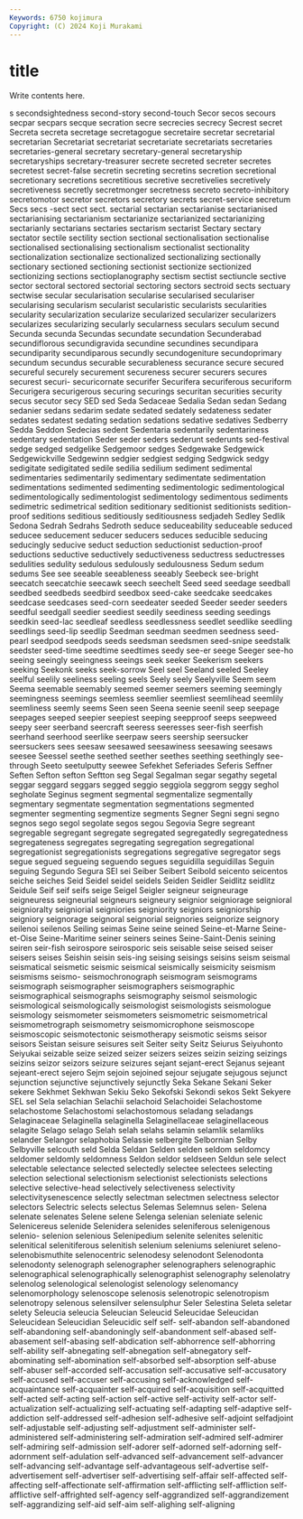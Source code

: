 ```yaml
---
Keywords: 6750 kojimura
Copyright: (C) 2024 Koji Murakami
---
```


# title

Write contents here.



s secondsightedness second-story
second-touch Secor secos secours secpar secpars secque secration secre secrecies
secrecy Secrest secret Secreta secreta secretage secretagogue secretaire secretar secretarial
secretarian Secretariat secretariat secretariate secretariats secretaries secretaries-general secretary secretary-general secretaryship
secretaryships secretary-treasurer secrete secreted secreter secretes secretest secret-false secretin secreting
secretins secretion secretional secretionary secretions secretitious secretive secretivelies secretively secretiveness
secretly secretmonger secretness secreto secreto-inhibitory secretomotor secretor secretors secretory secrets
secret-service secretum Secs secs -sect sect sect. sectarial sectarian sectarianise
sectarianised sectarianising sectarianism sectarianize sectarianized sectarianizing sectarianly sectarians sectaries sectarism
sectarist Sectary sectary sectator sectile sectility section sectional sectionalisation sectionalise
sectionalised sectionalising sectionalism sectionalist sectionality sectionalization sectionalize sectionalized sectionalizing sectionally
sectionary sectioned sectioning sectionist sectionize sectionized sectionizing sections sectioplanography sectism
sectist sectiuncle sective sector sectoral sectored sectorial sectoring sectors sectroid
sects sectuary sectwise secular secularisation secularise secularised seculariser secularising secularism
secularist secularistic secularists secularities secularity secularization secularize secularized secularizer secularizers
secularizes secularizing secularly secularness seculars seculum secund Secunda secunda Secundas
secundate secundation Secunderabad secundiflorous secundigravida secundine secundines secundipara secundiparity secundiparous
secundly secundogeniture secundoprimary secundum secundus securable securableness securance secure secured
secureful securely securement secureness securer securers secures securest securi- securicornate
securifer Securifera securiferous securiform Securigera securigerous securing securings securitan securities
security secus secutor secy SED sed Seda Sedaceae Sedalia Sedan
sedan Sedang sedanier sedans sedarim sedate sedated sedately sedateness sedater
sedates sedatest sedating sedation sedations sedative sedatives Sedberry Sedda Seddon
Sedecias sedent Sedentaria sedentarily sedentariness sedentary sedentation Seder seder seders
sederunt sederunts sed-festival sedge sedged sedgelike Sedgemoor sedges Sedgewake Sedgewick
Sedgewickville Sedgewinn sedgier sedgiest sedging Sedgwick sedgy sedigitate sedigitated sedile
sedilia sedilium sediment sedimental sedimentaries sedimentarily sedimentary sedimentate sedimentation sedimentations
sedimented sedimenting sedimentologic sedimentological sedimentologically sedimentologist sedimentology sedimentous sediments sedimetric
sedimetrical sedition seditionary seditionist seditionists sedition-proof seditions seditious seditiously seditiousness
sedjadeh Sedley Sedlik Sedona Sedrah Sedrahs Sedroth seduce seduceability seduceable
seduced seducee seducement seducer seducers seduces seducible seducing seducingly seducive
seduct seduction seductionist seduction-proof seductions seductive seductively seductiveness seductress seductresses
sedulities sedulity sedulous sedulously sedulousness Sedum sedum sedums See see
seeable seeableness seeably Seebeck see-bright seecatch seecatchie seecawk seech seechelt
Seed seed seedage seedball seedbed seedbeds seedbird seedbox seed-cake seedcake
seedcakes seedcase seedcases seed-corn seedeater seeded Seeder seeder seeders seedful
seedgall seedier seediest seedily seediness seeding seedings seedkin seed-lac seedleaf
seedless seedlessness seedlet seedlike seedling seedlings seed-lip seedlip Seedman seedman
seedmen seedness seed-pearl seedpod seedpods seeds seedsman seedsmen seed-snipe seedstalk
seedster seed-time seedtime seedtimes seedy see-er seege Seeger see-ho seeing
seeingly seeingness seeings seek seeker Seekerism seekers seeking Seekonk seeks
seek-sorrow Seel seel Seeland seeled Seeley seelful seelily seeliness seeling
seels Seely seely Seelyville Seem seem Seema seemable seemably seemed
seemer seemers seeming seemingly seemingness seemings seemless seemlier seemliest seemlihead
seemlily seemliness seemly seems Seen seen Seena seenie seenil seep
seepage seepages seeped seepier seepiest seeping seepproof seeps seepweed seepy
seer seerband seercraft seeress seeresses seer-fish seerfish seerhand seerhood seerlike
seerpaw seers seership seersucker seersuckers sees seesaw seesawed seesawiness seesawing
seesaws seesee Seessel seethe seethed seether seethes seething seethingly see-through
Seeto seetulputty seewee Sefekhet Seferiades Seferis Seffner Seften Sefton sefton
Seftton seg Segal Segalman segar segathy segetal seggar seggard seggars
segged seggio seggiola seggrom seggy seghol segholate Seginus segment segmental
segmentalize segmentally segmentary segmentate segmentation segmentations segmented segmenter segmenting segmentize
segments Segner Segni segni segno segnos sego segol segolate segos
segou Segovia Segre segreant segregable segregant segregate segregated segregatedly segregatedness
segregateness segregates segregating segregation segregational segregationist segregationists segregations segregative segregator
segs segue segued segueing seguendo segues seguidilla seguidillas Seguin seguing
Segundo Segura SEI sei Seiber Seibert Seibold seicento seicentos seiche
seiches Seid Seidel seidel seidels Seiden Seidler Seidlitz seidlitz Seidule
Seif seif seifs seige Seigel Seigler seigneur seigneurage seigneuress seigneurial
seigneurs seigneury seignior seigniorage seignioral seignioralty seigniorial seigniories seigniority seigniors
seigniorship seigniory seignorage seignoral seignorial seignories seignorize seignory seilenoi seilenos
Seiling seimas Seine seine seined Seine-et-Marne Seine-et-Oise Seine-Maritime seiner seiners
seines Seine-Saint-Denis seining seiren seir-fish seirospore seirosporic seis seisable seise
seised seiser seisers seises Seishin seisin seis-ing seising seisings seisins
seism seismal seismatical seismetic seismic seismical seismically seismicity seismism seismisms
seismo- seismochronograph seismogram seismograms seismograph seismographer seismographers seismographic seismographical seismographs
seismography seismol seismologic seismological seismologically seismologist seismologists seismologue seismology seismometer
seismometers seismometric seismometrical seismometrograph seismometry seismomicrophone seismoscope seismoscopic seismotectonic seismotherapy
seismotic seisms seisor seisors Seistan seisure seisures seit Seiter seity
Seitz Seiurus Seiyuhonto Seiyukai seizable seize seized seizer seizers seizes
seizin seizing seizings seizins seizor seizors seizure seizures sejant sejant-erect
Sejanus sejeant sejeant-erect sejero Sejm sejoin sejoined sejour sejugate sejugous
sejunct sejunction sejunctive sejunctively sejunctly Seka Sekane Sekani Seker sekere
Sekhmet Sekhwan Sekiu Seko Sekofski Sekondi sekos Sekt Sekyere SEL
sel Sela selachian Selachii selachoid Selachoidei Selachostome selachostome Selachostomi selachostomous
seladang seladangs Selaginaceae Selaginella selaginella Selaginellaceae selaginellaceous selagite Selago selago
Selah selah selahs selamin selamlik selamliks selander Selangor selaphobia Selassie
selbergite Selbornian Selby Selbyville selcouth seld Selda Seldan Selden selden
seldom seldomcy seldomer seldomly seldomness Seldon seldor seldseen Seldun sele
select selectable selectance selected selectedly selectee selectees selecting selection selectional
selectionism selectionist selectionists selections selective selective-head selectively selectiveness selectivity selectivitysenescence
selectly selectman selectmen selectness selector selectors Selectric selects selectus Selemas
Selemnus selen- Selena selenate selenates Selene selene Selenga selenian seleniate
selenic Selenicereus selenide Selenidera selenides seleniferous selenigenous selenio- selenion selenious
Selenipedium selenite selenites selenitic selenitical selenitiferous selenitish selenium seleniums seleniuret
seleno- selenobismuthite selenocentric selenodesy selenodont Selenodonta selenodonty selenograph selenographer selenographers
selenographic selenographical selenographically selenographist selenography selenolatry selenolog selenological selenologist selenology
selenomancy selenomorphology selenoscope selenosis selenotropic selenotropism selenotropy selenous selensilver selensulphur
Seler Selestina Seleta seletar selety Seleucia seleucia Seleucian Seleucid Seleucidae
Seleucidan Seleucidean Seleucidian Seleucidic self self- self-abandon self-abandoned self-abandoning self-abandoningly
self-abandonment self-abased self-abasement self-abasing self-abdication self-abhorrence self-abhorring self-ability self-abnegating self-abnegation
self-abnegatory self-abominating self-abomination self-absorbed self-absorption self-abuse self-abuser self-accorded self-accusation self-accusative
self-accusatory self-accused self-accuser self-accusing self-acknowledged self-acquaintance self-acquainter self-acquired self-acquisition self-acquitted
self-acted self-acting self-action self-active self-activity self-actor self-actualization self-actualizing self-actuating self-adapting
self-adaptive self-addiction self-addressed self-adhesion self-adhesive self-adjoint selfadjoint self-adjustable self-adjusting self-adjustment
self-administer self-administered self-administering self-admiration self-admired self-admirer self-admiring self-admission self-adorer self-adorned
self-adorning self-adornment self-adulation self-advanced self-advancement self-advancer self-advancing self-advantage self-advantageous self-advertise
self-advertisement self-advertiser self-advertising self-affair self-affected self-affecting self-affectionate self-affirmation self-afflicting self-affliction
self-afflictive self-affrighted self-agency self-aggrandized self-aggrandizement self-aggrandizing self-aid self-aim self-alighing self-aligning
